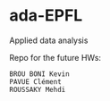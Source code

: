 # ada-EPFL
Applied data analysis

Repo for the future HWs:

	BROU BONI Kevin
	PAVUE Clément
	ROUSSAKY Mehdi
